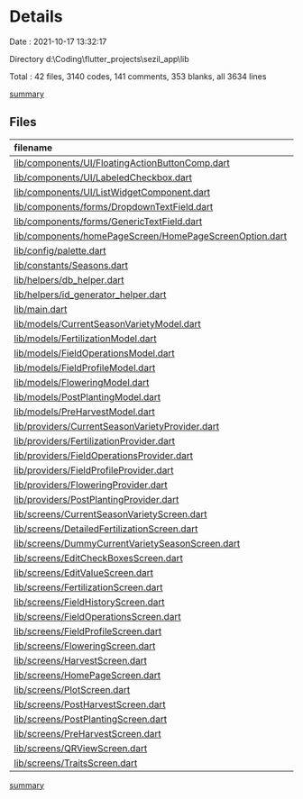 # Details

Date : 2021-10-17 13:32:17

Directory d:\Coding\flutter_projects\sezil_app\lib

Total : 42 files,  3140 codes, 141 comments, 353 blanks, all 3634 lines

[summary](results.md)

## Files
| filename | language | code | comment | blank | total |
| :--- | :--- | ---: | ---: | ---: | ---: |
| [lib/components/UI/FloatingActionButtonComp.dart](/lib/components/UI/FloatingActionButtonComp.dart) | Dart | 18 | 0 | 4 | 22 |
| [lib/components/UI/LabeledCheckbox.dart](/lib/components/UI/LabeledCheckbox.dart) | Dart | 44 | 22 | 10 | 76 |
| [lib/components/UI/ListWidgetComponent.dart](/lib/components/UI/ListWidgetComponent.dart) | Dart | 77 | 0 | 5 | 82 |
| [lib/components/forms/DropdownTextField.dart](/lib/components/forms/DropdownTextField.dart) | Dart | 78 | 0 | 8 | 86 |
| [lib/components/forms/GenericTextField.dart](/lib/components/forms/GenericTextField.dart) | Dart | 103 | 0 | 11 | 114 |
| [lib/components/homePageScreen/HomePageScreenOption.dart](/lib/components/homePageScreen/HomePageScreenOption.dart) | Dart | 50 | 0 | 4 | 54 |
| [lib/config/palette.dart](/lib/config/palette.dart) | Dart | 29 | 0 | 2 | 31 |
| [lib/constants/Seasons.dart](/lib/constants/Seasons.dart) | Dart | 5 | 0 | 1 | 6 |
| [lib/helpers/db_helper.dart](/lib/helpers/db_helper.dart) | Dart | 128 | 0 | 11 | 139 |
| [lib/helpers/id_generator_helper.dart](/lib/helpers/id_generator_helper.dart) | Dart | 9 | 0 | 2 | 11 |
| [lib/main.dart](/lib/main.dart) | Dart | 81 | 1 | 7 | 89 |
| [lib/models/CurrentSeasonVarietyModel.dart](/lib/models/CurrentSeasonVarietyModel.dart) | Dart | 22 | 0 | 2 | 24 |
| [lib/models/FertilizationModel.dart](/lib/models/FertilizationModel.dart) | Dart | 20 | 0 | 2 | 22 |
| [lib/models/FieldOperationsModel.dart](/lib/models/FieldOperationsModel.dart) | Dart | 22 | 0 | 2 | 24 |
| [lib/models/FieldProfileModel.dart](/lib/models/FieldProfileModel.dart) | Dart | 22 | 0 | 2 | 24 |
| [lib/models/FloweringModel.dart](/lib/models/FloweringModel.dart) | Dart | 24 | 0 | 2 | 26 |
| [lib/models/PostPlantingModel.dart](/lib/models/PostPlantingModel.dart) | Dart | 20 | 0 | 2 | 22 |
| [lib/models/PreHarvestModel.dart](/lib/models/PreHarvestModel.dart) | Dart | 21 | 0 | 2 | 23 |
| [lib/providers/CurrentSeasonVarietyProvider.dart](/lib/providers/CurrentSeasonVarietyProvider.dart) | Dart | 74 | 0 | 9 | 83 |
| [lib/providers/FertilizationProvider.dart](/lib/providers/FertilizationProvider.dart) | Dart | 96 | 0 | 11 | 107 |
| [lib/providers/FieldOperationsProvider.dart](/lib/providers/FieldOperationsProvider.dart) | Dart | 90 | 0 | 9 | 99 |
| [lib/providers/FieldProfileProvider.dart](/lib/providers/FieldProfileProvider.dart) | Dart | 65 | 0 | 9 | 74 |
| [lib/providers/FloweringProvider.dart](/lib/providers/FloweringProvider.dart) | Dart | 75 | 0 | 10 | 85 |
| [lib/providers/PostPlantingProvider.dart](/lib/providers/PostPlantingProvider.dart) | Dart | 67 | 0 | 12 | 79 |
| [lib/screens/CurrentSeasonVarietyScreen.dart](/lib/screens/CurrentSeasonVarietyScreen.dart) | Dart | 142 | 0 | 19 | 161 |
| [lib/screens/DetailedFertilizationScreen.dart](/lib/screens/DetailedFertilizationScreen.dart) | Dart | 120 | 0 | 21 | 141 |
| [lib/screens/DummyCurrentVarietySeasonScreen.dart](/lib/screens/DummyCurrentVarietySeasonScreen.dart) | Dart | 84 | 60 | 10 | 154 |
| [lib/screens/EditCheckBoxesScreen.dart](/lib/screens/EditCheckBoxesScreen.dart) | Dart | 26 | 0 | 5 | 31 |
| [lib/screens/EditValueScreen.dart](/lib/screens/EditValueScreen.dart) | Dart | 137 | 0 | 10 | 147 |
| [lib/screens/FertilizationScreen.dart](/lib/screens/FertilizationScreen.dart) | Dart | 48 | 0 | 7 | 55 |
| [lib/screens/FieldHistoryScreen.dart](/lib/screens/FieldHistoryScreen.dart) | Dart | 16 | 0 | 4 | 20 |
| [lib/screens/FieldOperationsScreen.dart](/lib/screens/FieldOperationsScreen.dart) | Dart | 153 | 0 | 18 | 171 |
| [lib/screens/FieldProfileScreen.dart](/lib/screens/FieldProfileScreen.dart) | Dart | 145 | 0 | 24 | 169 |
| [lib/screens/FloweringScreen.dart](/lib/screens/FloweringScreen.dart) | Dart | 144 | 0 | 24 | 168 |
| [lib/screens/HarvestScreen.dart](/lib/screens/HarvestScreen.dart) | Dart | 123 | 0 | 5 | 128 |
| [lib/screens/HomePageScreen.dart](/lib/screens/HomePageScreen.dart) | Dart | 82 | 0 | 13 | 95 |
| [lib/screens/PlotScreen.dart](/lib/screens/PlotScreen.dart) | Dart | 56 | 0 | 6 | 62 |
| [lib/screens/PostHarvestScreen.dart](/lib/screens/PostHarvestScreen.dart) | Dart | 130 | 0 | 5 | 135 |
| [lib/screens/PostPlantingScreen.dart](/lib/screens/PostPlantingScreen.dart) | Dart | 115 | 0 | 19 | 134 |
| [lib/screens/PreHarvestScreen.dart](/lib/screens/PreHarvestScreen.dart) | Dart | 248 | 0 | 5 | 253 |
| [lib/screens/QRViewScreen.dart](/lib/screens/QRViewScreen.dart) | Dart | 88 | 58 | 14 | 160 |
| [lib/screens/TraitsScreen.dart](/lib/screens/TraitsScreen.dart) | Dart | 43 | 0 | 5 | 48 |

[summary](results.md)